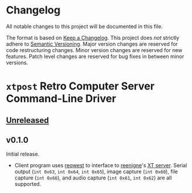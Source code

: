 # Changelog
All notable changes to this project will be documented in this file.

The format is based on [Keep a Changelog](https://keepachangelog.com/en/1.0.0/).
This project does _not_ strictly adhere to [Semantic Versioning](https://semver.org/spec/v2.0.0.html).
Major version changes are reserved for code restructuring changes. Minor
version changes are reserved for new features. Patch level changes are reserved
for bug fixes in between minor versions.

# `xtpost` Retro Computer Server Command-Line Driver

## [Unreleased]

## v0.1.0 <!-- - 2021-05-22 -->
Initial release.

- Client program uses [reqwest] to interface to [reenigne](https://github.com/reenigne)'s
  [XT server](http://www.reenigne.org/xtserver/). Serial output (`int 0x63`,
  `int 0x64`, `int 0x65`), image capture (`int 0x60`), file capture
  (`int 0x66`), and audio capture (`int 0x61`, `int 0x62`) are all supported.
<!-- - Use [Github Actions](https://github.com/cr1901/xtpost/actions) and
  [Github Releases](https://github.com/cr1901/xtpost/releases) to support
  x86_64 Windows, MacOS, and Linux binaries. -->

[reqwest]: https://github.com/seanmonstar/reqwest

[Unreleased]: https://github.com/cr1901/xtpost/compare/v0.1.0...HEAD
